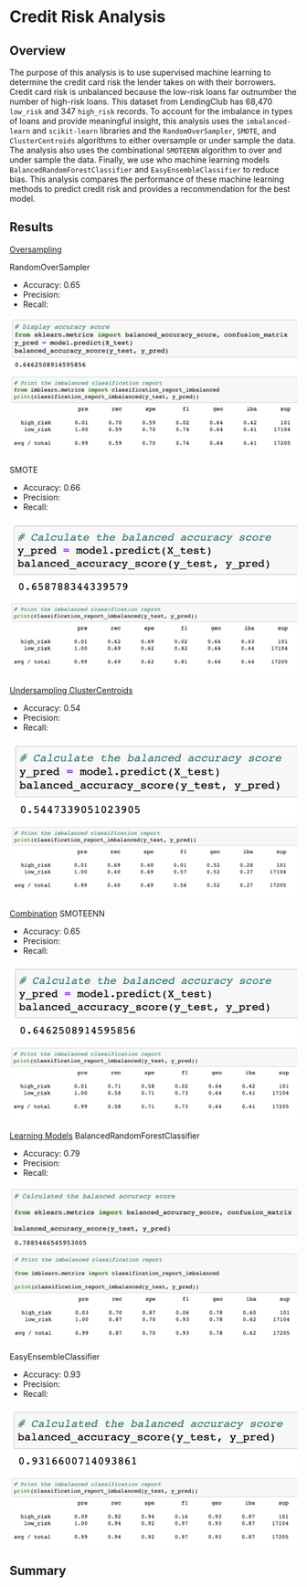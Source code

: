 # Credit Risk Analysis

## Overview
The purpose of this analysis is to use supervised machine learning to determine the credit card risk the lender takes on with their borrowers. Credit card risk is unbalanced because the low-risk loans far outnumber the number of high-risk loans. This dataset from LendingClub has 68,470 `low_risk` and 347 `high_risk` records. To account for the imbalance in types of loans and provide meaningful insight, this analysis uses the `imbalanced-learn` and `scikit-learn` libraries and the `RandomOverSampler`, `SMOTE`, and `ClusterCentroids` algorithms to either oversample or under sample the data. The analysis also uses the combinational `SMOTEENN` algorithm to over and under sample the data. Finally, we use who machine learning models `BalancedRandomForestClassifier` and `EasyEnsembleClassifier` to reduce bias. This analysis compares the performance of these machine learning methods to predict credit risk and provides a recommendation for the best model. 

## Results
<ins>Oversampling</ins>

RandomOverSampler
* Accuracy: 0.65
* Precision:
* Recall:

<img src="images/randomoversampler_accuracy.png">
<img src="images/randomoversampler_classification.png">

SMOTE
* Accuracy: 0.66
* Precision:
* Recall:

<img src="images/SMOTE_accuracy.png">
<img src="images/SMOTE_classification.png">

<ins>Undersampling</in>
ClusterCentroids
* Accuracy: 0.54
* Precision:
* Recall:

<img src="images/cc_accuracy.png">
<img src="images/cc_classification.png">

<ins>Combination</ins>
SMOTEENN
* Accuracy: 0.65
* Precision:
* Recall: 

<img src="images/SMOTEENN_accuracy.png">
<img src="images/SMOTEENN_classification.png">

<ins>Learning Models</ins>
BalancedRandomForestClassifier
* Accuracy: 0.79
* Precision: 
* Recall:

<img src="images/forest_accuracy.png">
<img src="images/forest_classification.png">


EasyEnsembleClassifier
* Accuracy: 0.93
* Precision:
* Recall:


<img src="images/adaboost_accuracy.png">
<img src="images/adaboost_classification.png">




## Summary
